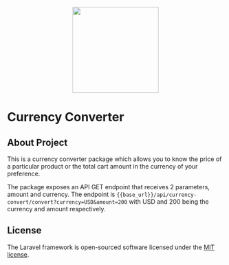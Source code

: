 <p align="center"><a href="https://laravel.com" target="_blank"><img src="https://www.buckhill.co.uk/assets/images/xlogo-blue.png.pagespeed.ic.PYdYfUPDLG.webp" width="200"></a></p>

# Currency Converter

## About Project

This is a currency converter package which allows you to know the price of a particular product or the total cart amount in the currency of your preference.

The package exposes an API GET endpoint that receives 2 parameters, amount and currency. The endpoint is ```{{base_url}}/api/currency-convert/convert?currency=USD&amount=200``` with USD and 200 being the currency and amount respectively.

## License

The Laravel framework is open-sourced software licensed under the [MIT license](https://opensource.org/licenses/MIT).
